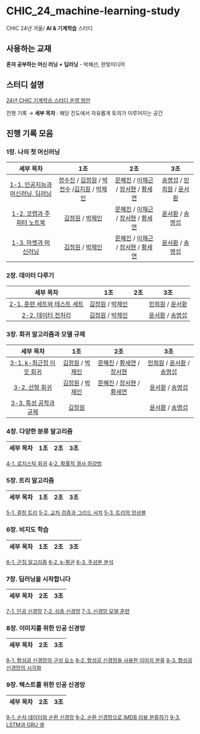 # CHIC_24_machine-learning-study
CHIC 24년 겨울/ **AI & 기계학습** 스터디

## 사용하는 교재
**혼자 공부하는 머신 러닝 + 딥러닝** - 박혜선, 한빛미디어

## 스터디 설명
[24년 CHIC 기계학습 스터디 운영 방안](https://puzzling-lord-d7e.notion.site/CHIC_24_machine-learning-study-94d312901e884e10ada9c63a51ba160c)

진행 기록 → **세부 목차** : 해당 진도에서 자유롭게 토의가 이루어지는 공간

## 진행 기록 모음

### 1장. 나의 첫 머신러닝
| 세부 목차 | 1조 | 2조 | 3조
:---: | :---: | :---: | :---:
[1-1. 인공지능과 머신러닝, 딥러닝](https://github.com/kw-chi-community/CHIC_24_machine-learning-study/issues/1) | [정수진](1장/1조/1-1_인공지능과_머신러닝_딥러닝_정수진.md) / [김정원](1장/1조/1-1_인공지능과_머신러닝_딥러닝_김정원.md) / [박천수](1장/1조/1-1_인공지능과_머신러닝_딥러닝_박천수.md) /[김지원](1장/1조/1-1_인공지능과_머신러닝_딥러닝_김지원.md) / [박제인](1장/1조/1-1_인공지능과_머신러닝_딥러닝_박제인.md)| [문혜진](1장/2조/1-1_인공지능과_머신러닝_딥러닝_문혜진.md) / [이재근](1장/2조/1-1_인공지능과_머신러닝_딥러닝_이재근.md) / [장서현](1장/2조/1-1_인공지능과_머신러닝_딥러닝_장서현.md) / [황세연](1장/2조/1-1_인공지능과_머신러닝_딥러닝_황세연.md)  | [송명섭](1장/3조/1-1_인공지능과_머신러닝_딥러닝_송명섭.md) / [민희원](1장/3조/1장_나의_첫_머신러닝_민희원.md) / [윤서환](1장/3조/1주차_1장_나의_첫_머신러닝_윤서환.md)
[1-2. 코랩과 주피터 노트북](https://github.com/kw-chi-community/CHIC_24_machine-learning-study/issues/2) | [김정원](1장/1조/1-2_코랩과_주피터노트북_김정원.md) / [박제인](1장/1조/1-2_코랩과_주피터노트북_박제인.md) | [문혜진](1장/2조/1-2_코랩과_주피터노트북_문혜진.md) / [이재근](1장/2조/1-2_코랩과_주피터노트북_이재근.md) / [장서현](1장/2조/1-2_코랩과_주피터노트북_장서현.md) / [황세연](1장/2조/1-2_코랩과_주피터노트북_황세연.md) | [윤서환](1장/3조/1주차_1장_나의_첫_머신러닝_윤서환.md) / [송명섭](1장/3조/1-1_인공지능과_머신러닝_딥러닝_송명섭.md)
[1-3. 마켓과 머신러닝](https://github.com/kw-chi-community/CHIC_24_machine-learning-study/issues/3) | [김정원](1장/1조/1-3_마켓과_머신러닝_김정원.md) / [박제인](1장/1조/1-3_마켓과_머신러닝_박제인.md) |  [문혜진](1장/2조/1-3_마켓과_머신러닝_문혜진.md) / [이재근](1장/2조/1-3_마켓과_머신러닝_이재근.md) / [장서현](1장/2조/1-3_마켓과_머신러닝_장서현.md) / [황세연](1장/2조/1-3_마켓과_머신러닝_황서연.md) | [윤서환](1장/3조/1주차_1장_나의_첫_머신러닝_윤서환.md) / [송명섭](1장/3조/1-1_인공지능과_머신러닝_딥러닝_송명섭.md)

### 2장. 데이터 다루기
| 세부 목차 | 1조 | 2조 | 3조
:---: | :---: | :---: | :---:
[2-1. 훈련 세트와 테스트 세트](https://github.com/kw-chi-community/CHIC_24_machine-learning-study/issues/4) | [김정원](2장/1조/2-1_훈련_세트와_테스트_세트_김정원.md) / [박제인](2장/1조/2-1_훈련_세트와_테스트_세트_박제인.md) |  | [민희원](2장/3조/2장_데이터_다루기_민희원.md) / [윤서환](2장/3조/1주차_2장_데이터_다루기_윤서환.md)
[2-2. 데이터 전처리](https://github.com/kw-chi-community/CHIC_24_machine-learning-study/issues/5) | [김정원](2장/1조/2-2_데이터_전처리_김정원.md) / [박제인](2장/1조/2-2_데이터_전처리_박제인.md) |  | [윤서환](2장/3조/2주차_2장_데이터_다루기_윤서환.md) / [송명섭](2장/3조/2장_데이터_다루기_송명섭.md)

### 3장. 회귀 알고리즘과 모델 규제
| 세부 목차 | 1조 | 2조 | 3조
:---: | :---: | :---: | :---:
[3-1. k-최근접 이웃 회귀](https://github.com/kw-chi-community/CHIC_24_machine-learning-study/issues/6) | [김정원](3장/1조/3-1_k-최근접_이웃_회귀_김정원.md) / [박제인](3장/1조/3-1_k-최근접_이웃_회귀_박제인.md) | [문혜진](3장/2조/3-1_k-최근접_이웃_회귀_문혜진.md) / [황세연](3장/2조/3-1_k-최근접_이웃_회귀_황세연.md) / [장서현](3장/2조/3-1_회귀_알고리즘과_모델_규제_장서현.md) | [민희원](3장/3조/3장_회귀_알고리즘과_모델_규제_민희원.md) / [윤서환](3장/3조/2주차_3장_회귀_알고리즘과_모델_규제_윤서환.md) / [송명섭](3장/3조/3장_회귀_알고리즘과_모델_규제_송명섭.md)
[3-2. 선형 회귀](https://github.com/kw-chi-community/CHIC_24_machine-learning-study/issues/7) | [김정원](3장/1조/3-2_선형_회귀_김정원.md) / [박제인](3장/1조/3-2_선형_회귀_박제인.md) | [문혜진](3장/2조/3-2_선형_회귀_문혜진.md) / [장서현](3장/2조/3-2_선형_회귀_장서현.md) / [황세연](3장/2조/3-2_선형_회귀_황세연.md) | [윤서환](3장/3조/3주차_3장_회귀_알고리즘과_모델_규제_윤서환.md) / [송명섭](3장/3조/3장_회귀_알고리즘과_모델_규제_송명섭.md)
[3-3. 특성 공학과 규제](https://github.com/kw-chi-community/CHIC_24_machine-learning-study/issues/8) | [김정원](3장/1조/3-3_특성_공학과_규제_김정원.md) |  | [윤서환](3장/3조/3주차_3장_회귀_알고리즘과_모델_규제_윤서환.md) / [송명섭](3장/3조/3장_회귀_알고리즘과_모델_규제_송명섭.md)

### 4장. 다양한 분류 알고리즘
| 세부 목차 | 1조 | 2조 | 3조
:---: | :---: | :---: | :---:
[4-1. 로지스틱 회귀](https://github.com/kw-chi-community/CHIC_24_machine-learning-study/issues/9)
[4-2. 확률적 경사 하강법](https://github.com/kw-chi-community/CHIC_24_machine-learning-study/issues/10)

### 5장. 트리 알고리즘
| 세부 목차 | 1조 | 2조 | 3조
:---: | :---: | :---: | :---:
[5-1. 결정 트리](https://github.com/kw-chi-community/CHIC_24_machine-learning-study/issues/11)
[5-2. 교차 검증과 그리드 서치](https://github.com/kw-chi-community/CHIC_24_machine-learning-study/issues/12)
[5-3. 트리의 앙상블](https://github.com/kw-chi-community/CHIC_24_machine-learning-study/issues/13)

### 6장. 비지도 학습
| 세부 목차 | 1조 | 2조 | 3조
:---: | :---: | :---: | :---:
[6-1. 군집 알고리즘](https://github.com/kw-chi-community/CHIC_24_machine-learning-study/issues/14)
[6-2. k-평균](https://github.com/kw-chi-community/CHIC_24_machine-learning-study/issues/15)
[6-3. 주성분 분석](https://github.com/kw-chi-community/CHIC_24_machine-learning-study/issues/16)

### 7장. 딥러닝을 시작합니다
| 세부 목차 | 2조 | 3조
:---: | :---: | :---:
[7-1. 인공 신경망](https://github.com/kw-chi-community/CHIC_24_machine-learning-study/issues/17)
[7-2. 심층 신경망](https://github.com/kw-chi-community/CHIC_24_machine-learning-study/issues/18)
[7-3. 신경망 모델 훈련](https://github.com/kw-chi-community/CHIC_24_machine-learning-study/issues/19)

### 8장. 이미지를 위한 인공 신경망
| 세부 목차 | 2조 | 3조
:---: | :---: | :---:
[8-1. 합성곱 신경망의 구성 요소](https://github.com/kw-chi-community/CHIC_24_machine-learning-study/issues/20)
[8-2. 합성곱 신경망을 사용한 이미지 분류](https://github.com/kw-chi-community/CHIC_24_machine-learning-study/issues/21)
[8-3. 합성곱 신경망의 시각화](https://github.com/kw-chi-community/CHIC_24_machine-learning-study/issues/22)

### 9장. 텍스트를 위한 인공 신경망
| 세부 목차 | 2조 | 3조
:---: | :---: | :---: 
[9-1. 순차 데이터와 순환 신경망](https://github.com/kw-chi-community/CHIC_24_machine-learning-study/issues/23)
[9-2. 순환 신경망으로 IMDB 리뷰 분류하기](https://github.com/kw-chi-community/CHIC_24_machine-learning-study/issues/24)
[9-3. LSTM과 GRU 셀](https://github.com/kw-chi-community/CHIC_24_machine-learning-study/issues/25)